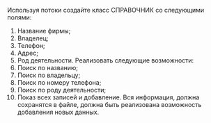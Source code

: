 Используя потоки создайте класс СПРАВОЧНИК со следующими полями:
1. Название фирмы;
2. Владелец;
3. Телефон;
4. Адрес;
5. Род деятельности.
Реализовать следующие возможности:
1. Поиск по названию;
2. Поиск по владельцу;
3. Поиск по номеру телефона;
4. Поиск по роду деятельности;
5. Показ всех записей и добавление.
Вся информация, должна сохранятся в файле, должна
быть реализована возможность добавления новых данных. 
